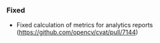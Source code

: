 ### Fixed

- Fixed calculation of metrics for analytics reports
  (<https://github.com/opencv/cvat/pull/7144>)
